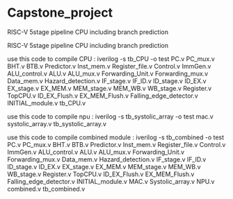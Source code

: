 # Capstone_project
RISC-V 5stage pipeline CPU including branch prediction

RISC-V 5stage pipeline CPU including branch prediction

use this code to compile CPU : iverilog -s tb_CPU -o test PC.v PC_mux.v BHT.v BTB.v Predictor.v Inst_mem.v Register_file.v Control.v ImmGen.v ALU_control.v ALU.v ALU_mux.v Forwarding_Unit.v Forwarding_mux.v Data_mem.v Hazard_detection.v IF_stage.v IF_ID.v ID_stage.v ID_EX.v EX_stage.v EX_MEM.v MEM_stage.v MEM_WB.v WB_stage.v Register.v TopCPU.v ID_EX_Flush.v EX_MEM_Flush.v Falling_edge_detector.v INITIAL_module.v tb_CPU.v

use this code to compile npu : iverilog -s tb_systolic_array -o test mac.v systolic_array.v tb_systolic_array.v

use this code to compile combined module : iverilog -s tb_combined -o test PC.v PC_mux.v BHT.v BTB.v Predictor.v Inst_mem.v Register_file.v Control.v ImmGen.v ALU_control.v ALU.v ALU_mux.v Forwarding_Unit.v Forwarding_mux.v Data_mem.v Hazard_detection.v IF_stage.v IF_ID.v ID_stage.v ID_EX.v EX_stage.v EX_MEM.v MEM_stage.v MEM_WB.v WB_stage.v Register.v TopCPU.v ID_EX_Flush.v EX_MEM_Flush.v Falling_edge_detector.v INITIAL_module.v MAC.v Systolic_array.v NPU.v combined.v tb_combined.v

